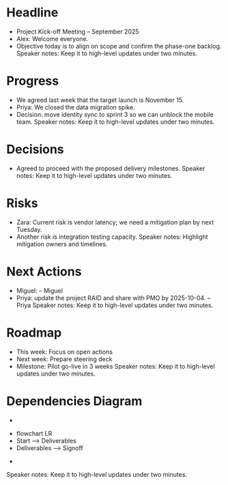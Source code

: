 # Headline
- Project Kick-off Meeting – September 2025
- Alex: Welcome everyone.
- Objective today is to align on scope and confirm the phase-one backlog.
Speaker notes: Keep it to high-level updates under two minutes.

# Progress
- We agreed last week that the target launch is November 15.
- Priya: We closed the data migration spike.
- Decision: move identity sync to sprint 3 so we can unblock the mobile team.
Speaker notes: Keep it to high-level updates under two minutes.

# Decisions
- Agreed to proceed with the proposed delivery milestones.
Speaker notes: Keep it to high-level updates under two minutes.

# Risks
- Zara: Current risk is vendor latency; we need a mitigation plan by next Tuesday.
- Another risk is integration testing capacity.
Speaker notes: Highlight mitigation owners and timelines.

# Next Actions
- Miguel: – Miguel
- Priya:  update the project RAID and share with PMO by 2025-10-04. – Priya
Speaker notes: Keep it to high-level updates under two minutes.

# Roadmap
- This week: Focus on open actions
- Next week: Prepare steering deck
- Milestone: Pilot go-live in 3 weeks
Speaker notes: Keep it to high-level updates under two minutes.

# Dependencies Diagram
- ```mermaid
- flowchart LR
- Start --> Deliverables
- Deliverables --> Signoff
- ```
Speaker notes: Keep it to high-level updates under two minutes.
